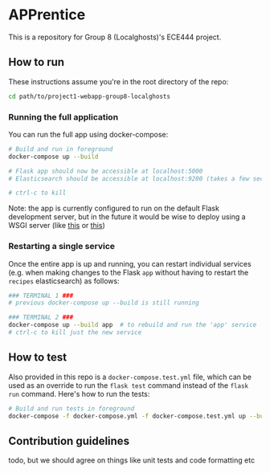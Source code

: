 # APPrentice

This is a repository for Group 8 (Localghosts)'s ECE444 project. 

## How to run

These instructions assume you're in the root directory of the repo:

```sh
cd path/to/project1-webapp-group8-localghosts
```

### Running the full application

You can run the full app using docker-compose:

```sh
# Build and run in foreground
docker-compose up --build

# Flask app should now be accessible at localhost:5000
# Elasticsearch should be accessible at localhost:9200 (takes a few seconds to start up, please wait)

# ctrl-c to kill
```

Note: the app is currently configured to run on the default Flask development server, but in the future it would be wise to deploy using a WSGI server (like [this](https://github.com/tiangolo/uwsgi-nginx-flask-docker) or [this](https://github.com/tiangolo/meinheld-gunicorn-flask-docker))

### Restarting a single service

Once the entire app is up and running, you can restart individual services (e.g. when making changes to the Flask `app` without having to restart the `recipes` elasticsearch) as follows:

```sh
### TERMINAL 1 ###
# previous docker-compose up --build is still running

### TERMINAL 2 ###
docker-compose up --build app  # to rebuild and run the 'app' service
# ctrl-c to kill just the new service
```

## How to test

Also provided in this repo is a `docker-compose.test.yml` file, which can be used as an override to run the `flask test` command instead of the `flask run` command. Here's how to run the tests:

```sh
# Build and run tests in foreground
docker-compose -f docker-compose.yml -f docker-compose.test.yml up --build
```

## Contribution guidelines

todo, but we should agree on things like unit tests and code formatting etc